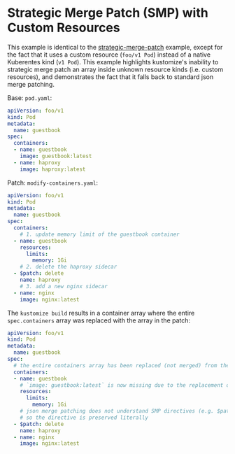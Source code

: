 # Strategic Merge Patch (SMP) with Custom Resources

This example is identical to the [strategic-merge-patch](../strategic-merge-patch) example,
except for the fact that it uses a custom resource (`foo/v1 Pod`) instead of a native Kuberentes
kind (`v1 Pod`). This example highlights kustomize's inability to strategic merge patch an array
inside unknown resource kinds (i.e. custom resources), and demonstrates the fact that it falls back
to standard json merge patching.

Base: `pod.yaml`:
```yaml
apiVersion: foo/v1
kind: Pod
metadata:
  name: guestbook
spec:
  containers:
  - name: guestbook
    image: guestbook:latest
  - name: haproxy
    image: haproxy:latest
```

Patch: `modify-containers.yaml`:
```yaml
apiVersion: foo/v1
kind: Pod
metadata:
  name: guestbook
spec:
  containers:
    # 1. update memory limit of the guestbook container
  - name: guestbook
    resources:
      limits:
        memory: 1Gi
    # 2. delete the haproxy sidecar
  - $patch: delete
    name: haproxy
    # 3. add a new nginx sidecar
  - name: nginx
    image: nginx:latest
```

The `kustomize build` results in a container array where the entire `spec.containers` array was replaced with the array in the patch:
```yaml
apiVersion: foo/v1
kind: Pod
metadata:
  name: guestbook
spec:
  # the entire containers array has been replaced (not merged) from the patch
  containers:
  - name: guestbook
    # `image: guestbook:latest` is now missing due to the replacement of the container array
    resources:
      limits:
        memory: 1Gi
    # json merge patching does not understand SMP directives (e.g. $patch)
    # so the directive is preserved literally
  - $patch: delete
    name: haproxy
  - name: nginx
    image: nginx:latest
```